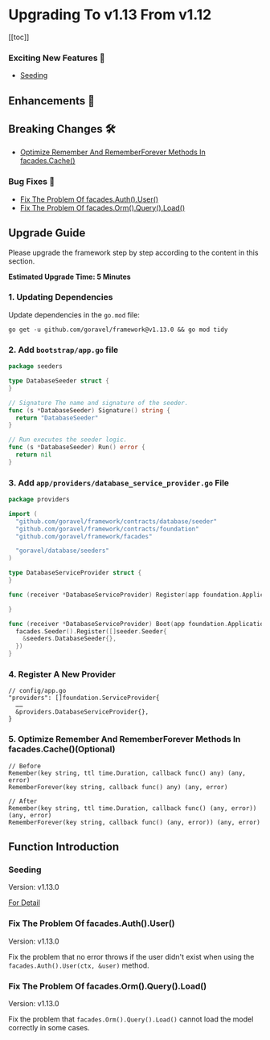 # Upgrading To v1.13 From v1.12

[[toc]]

### Exciting New Features 🎉

- [Seeding](#Seeding)

## Enhancements 🚀

## Breaking Changes 🛠

- [Optimize Remember And RememberForever Methods In facades.Cache()](#5-optimize-remember-and-rememberforever-methods-in-facades-cache-optional)

### Bug Fixes 🐛

- [Fix The Problem Of facades.Auth().User()](#修复-facades-auth-user-的问题)
- [Fix The Problem Of facades.Orm().Query().Load()](#fix-the-problem-of-facades-orm-query-load)

## Upgrade Guide

Please upgrade the framework step by step according to the content in this section.

**Estimated Upgrade Time: 5 Minutes**

### 1. Updating Dependencies

Update dependencies in the `go.mod` file:

```
go get -u github.com/goravel/framework@v1.13.0 && go mod tidy
```

### 2. Add `bootstrap/app.go` file

```go
package seeders

type DatabaseSeeder struct {
}

// Signature The name and signature of the seeder.
func (s *DatabaseSeeder) Signature() string {
  return "DatabaseSeeder"
}

// Run executes the seeder logic.
func (s *DatabaseSeeder) Run() error {
  return nil
}
```

### 3. Add `app/providers/database_service_provider.go` File

```go
package providers

import (
  "github.com/goravel/framework/contracts/database/seeder"
  "github.com/goravel/framework/contracts/foundation"
  "github.com/goravel/framework/facades"

  "goravel/database/seeders"
)

type DatabaseServiceProvider struct {
}

func (receiver *DatabaseServiceProvider) Register(app foundation.Application) {

}

func (receiver *DatabaseServiceProvider) Boot(app foundation.Application) {
  facades.Seeder().Register([]seeder.Seeder{
    &seeders.DatabaseSeeder{},
  })
}
```

### 4. Register A New Provider

```
// config/app.go
"providers": []foundation.ServiceProvider{
  ……
  &providers.DatabaseServiceProvider{},
}
```

### 5. Optimize Remember And RememberForever Methods In facades.Cache()(Optional)

```
// Before
Remember(key string, ttl time.Duration, callback func() any) (any, error)
RememberForever(key string, callback func() any) (any, error)

// After
Remember(key string, ttl time.Duration, callback func() (any, error)) (any, error)
RememberForever(key string, callback func() (any, error)) (any, error)
```

## Function Introduction

### Seeding

Version: v1.13.0

[For Detail](../orm/seeding.md)

### Fix The Problem Of facades.Auth().User()

Version: v1.13.0

Fix the problem that no error throws if the user didn't exist when using the `facades.Auth().User(ctx, &user)` method.

### Fix The Problem Of facades.Orm().Query().Load()

Version: v1.13.0

Fix the problem that `facades.Orm().Query().Load()` cannot load the model correctly in some cases.
